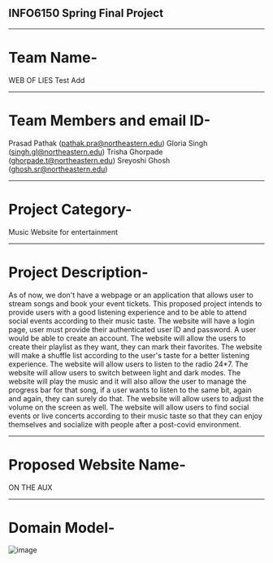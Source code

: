 ## INFO6150 Spring Final Project

--------------------------------------------------

# Team Name- 

WEB OF LIES
Test Add

---------------------------------------------------

# Team Members and email ID-

Prasad Pathak  (pathak.pra@northeastern.edu)
Gloria Singh   (singh.gl@northeastern.edu)
Trisha Ghorpade (ghorpade.t@northeastern.edu)
Sreyoshi Ghosh (ghosh.sr@northeastern.edu)

----------------------------------------------------

# Project Category-

Music Website for entertainment

---------------------------------------------------

# Project Description-

As of now, we don't have a webpage or an application that allows user to stream songs and book your event tickets. This proposed project intends to provide users with a good listening experience and to be able to attend social events according to their music taste. The website will have a login page, user must provide their authenticated user ID and password. A user would be able to create an account. The website will allow the users to create their playlist as they want, they can mark their favorites. The website will make a shuffle list according to the user's taste for a better listening experience. The website will allow users to listen to the radio 24*7.  The website will allow users to switch between light and dark modes. The website will play the music and it will also allow the user to manage the progress bar for that song, if a user wants to listen to the same bit, again and again, they can surely do that. The website will allow users to adjust the volume on the screen as well. The website will allow users to find social events or live concerts according to their music taste so that they can enjoy themselves and socialize with people after a post-covid environment.

---------------------------------------------------

# Proposed Website Name-

ON THE AUX

---------------------------------------------------------

# Domain Model-
![image](https://user-images.githubusercontent.com/98073016/160754179-face43fa-cdec-4e4c-90a8-4f200fe6ad52.png)









